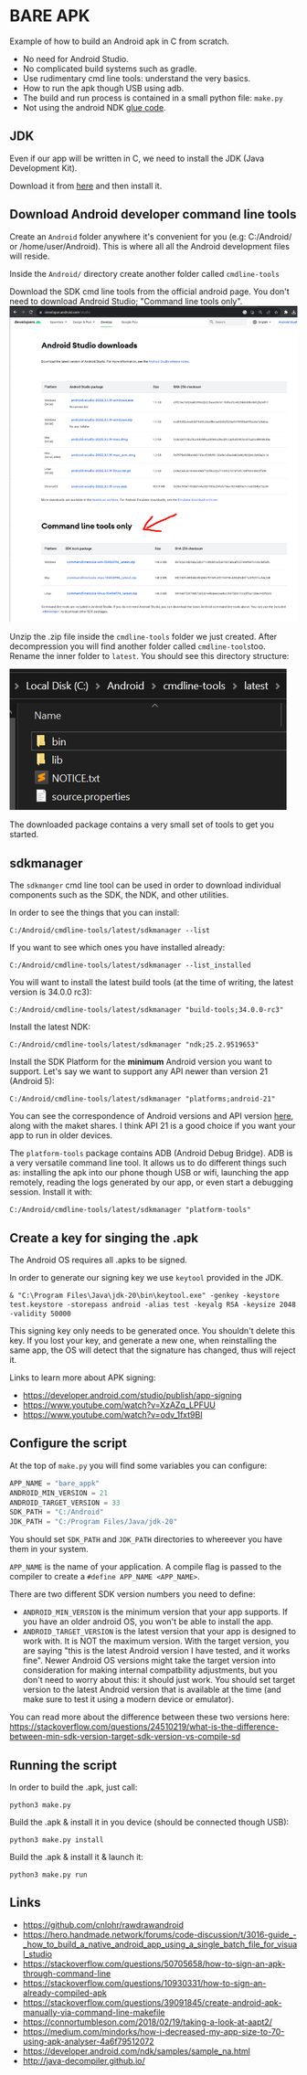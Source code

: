 # BARE APK

Example of how to build an Android apk in C from scratch.

- No need for Android Studio.
- No complicated build systems such as gradle.
- Use rudimentary cmd line tools: understand the very basics.
- How to run the apk though USB using adb.
- The build and run process is contained in a small python file: `make.py`
- Not using the android NDK [glue code](https://android.googlesource.com/platform/development/+/4948c163663ecc343c97e4c2a2139234f1d3273f/ndk/sources/android/native_app_glue).

## JDK

Even if our app will be written in C, we need to install the JDK (Java Development Kit).

Download it from [here](https://www.oracle.com/es/java/technologies/downloads/) and then install it.

## Download Android developer command line tools

Create an `Android` folder anywhere it's convenient for you (e.g: C:/Android/ or /home/user/Android). This is where all all the Android development files will reside.

Inside the `Android/` directory create another folder called `cmdline-tools`

Download the SDK cmd line tools from the official android page.
You don't need to download Android Studio; "Command line tools only".
![download_sdk_page](doc/download_sdk_page.png)

Unzip the .zip file inside the `cmdline-tools` folder we just created. After decompression you will find another folder called `cmdline-tools`too. Rename the inner folder to `latest`. You should see this directory structure:

![](doc/cmd_line_tools_dir_structure.png)

The downloaded package contains a very small set of tools to get you started.

## sdkmanager

The `sdkmanger` cmd line tool can be used in order to download individual components such as the SDK, the NDK, and other utilities.

In order to see the things that you can install:

```
C:/Android/cmdline-tools/latest/sdkmanager --list
```

If you want to see which ones you have installed already:

```
C:/Android/cmdline-tools/latest/sdkmanager --list_installed
```

You will want to install the latest build tools (at the time of writing, the latest version is 34.0.0 rc3):

```
C:/Android/cmdline-tools/latest/sdkmanager "build-tools;34.0.0-rc3"
```

Install the latest NDK:
```
C:/Android/cmdline-tools/latest/sdkmanager "ndk;25.2.9519653"
```

Install the SDK Platform for the **minimum** Android version you want to support. Let's say we want to support any API newer than version 21 (Android 5):

```
C:/Android/cmdline-tools/latest/sdkmanager "platforms;android-21"
```

You can see the correspondence of Android versions and API version [here](https://apilevels.com/), along with the maket shares. I think API 21 is a good choice if you want your app to run in older devices.

The `platform-tools` package contains ADB (Android Debug Bridge). ADB is a very versatile command line tool. It allows us to do different things such as: installing the apk into our phone though USB or wifi, launching the app remotely, reading the logs generated by our app, or even start a debugging session. Install it with:

```
C:/Android/cmdline-tools/latest/sdkmanager "platform-tools"
```

## Create a key for singing the .apk

The Android OS requires all .apks to be signed.

In order to generate our signing key we use `keytool` provided in the JDK.

```
& "C:\Program Files\Java\jdk-20\bin\keytool.exe" -genkey -keystore test.keystore -storepass android -alias test -keyalg RSA -keysize 2048 -validity 50000
```

This signing key only needs to be generated once. You shouldn't delete this key. If you lost your key, and generate a new one, when reinstalling the same app, the OS will detect that the signature has changed, thus will reject it.

Links to learn more about APK signing:
- https://developer.android.com/studio/publish/app-signing
- https://www.youtube.com/watch?v=XzAZq_LPFUU
- https://www.youtube.com/watch?v=odv_1fxt9BI

## Configure the script

At the top of `make.py` you will find some variables you can configure:

```python
APP_NAME = "bare_appk"
ANDROID_MIN_VERSION = 21
ANDROID_TARGET_VERSION = 33
SDK_PATH = "C:/Android"
JDK_PATH = "C:/Program Files/Java/jdk-20"
```

You should set `SDK_PATH` and `JDK_PATH` directories to whereever you have them in your system.

`APP_NAME` is the name of your application. A compile flag is passed to the compiler to create a `#define APP_NAME <APP_NAME>`.

There are two different SDK version numbers you need to define:
- `ANDROID_MIN_VERSION` is the minimum version that your app supports. If you have an older android OS, you won't be able to install the app.
- `ANDROID_TARGET_VERSION` is the latest version that your app is designed to work with. It is NOT the maximum version. With the target version, you are saying "this is the latest Android version I have tested, and it works fine". Newer Android OS versions might take the target version into consideration for making internal compatbility adjustments, but you don't need to worry about this: it should just work. You should set target version to the latest Android version that is available at the time (and make sure to test it using a modern device or emulator).

You can read more about the difference between these two versions here: https://stackoverflow.com/questions/24510219/what-is-the-difference-between-min-sdk-version-target-sdk-version-vs-compile-sd

## Running the script

In order to build the .apk, just call:

```
python3 make.py
```

Build the .apk & install it in you device (should be connected though USB):

```
python3 make.py install
```

Build the .apk & install it & launch it:

```
python3 make.py run
```

## Links

- https://github.com/cnlohr/rawdrawandroid
- https://hero.handmade.network/forums/code-discussion/t/3016-guide_-_how_to_build_a_native_android_app_using_a_single_batch_file_for_visual_studio
- https://stackoverflow.com/questions/50705658/how-to-sign-an-apk-through-command-line
- https://stackoverflow.com/questions/10930331/how-to-sign-an-already-compiled-apk
- https://stackoverflow.com/questions/39091845/create-android-apk-manually-via-command-line-makefile
- https://connortumbleson.com/2018/02/19/taking-a-look-at-aapt2/
- https://medium.com/mindorks/how-i-decreased-my-app-size-to-70-using-apk-analyser-4a6f79512072
- https://developer.android.com/ndk/samples/sample_na.html
- http://java-decompiler.github.io/
